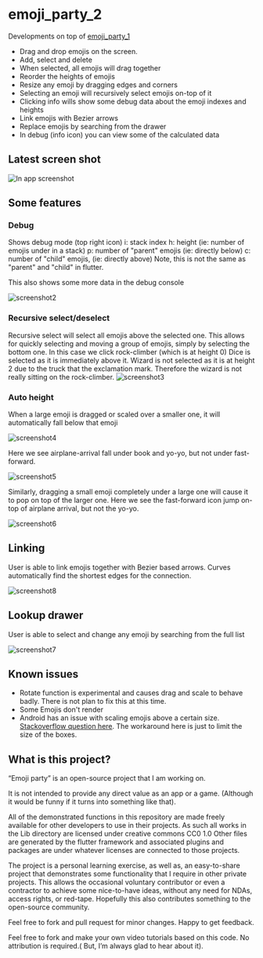 # emoji_party_2

Developments on top of [emoji_party_1](https://github.com/SpiRaiL/emoji_party_1)

* Drag and drop emojis on the screen.
* Add, select and delete
* When selected, all emojis will drag together
* Reorder the heights of emojis
* Resize any emoji by dragging edges and corners
* Selecting an emoji will recursively select emojis on-top of it
* Clicking info wills show some debug data about the emoji indexes and heights
* Link emojis with Bezier arrows
* Replace emojis by searching from the drawer
* In debug (info icon) you can view some of the calculated data

## Latest screen shot

![In app screenshot](./screenshots/Screenshot.png?raw=true "Screenshot")

## Some features

### Debug

Shows debug mode (top right icon)
i: stack index
h: height (ie: number of emojis under in a stack)
p: number of "parent" emojis (ie: directly below)
c: number of "child" emojis, (ie: directly above)
Note, this is not the same as "parent" and "child" in flutter.

This also shows some more data in the debug console

![screenshot2](./screenshots/Screenshot2.png?raw=true "Screenshot")

### Recursive select/deselect

Recursive select will select all emojis above the selected one.
This allows for quickly selecting and moving a group of emojis, simply by selecting the bottom one.
In this case we click rock-climber (which is at height 0)
Dice is selected as it is immediately above it.
Wizard is not selected as it is at height 2 due to the truck that the exclamation mark. Therefore the wizard is not really sitting on the rock-climber.
![screenshot3](./screenshots/Screenshot3.png?raw=true "Screenshot")

### Auto height

When a large emoji is dragged or scaled over a smaller one, it will automatically fall below that emoji

![screenshot4](./screenshots/Screenshot4.png?raw=true "Screenshot")

Here we see airplane-arrival fall under book and yo-yo, but not under fast-forward.

![screenshot5](./screenshots/Screenshot5.png?raw=true "Screenshot")

Similarly, dragging a small emoji completely under a large one will cause it to pop on top of the larger one. Here we see the fast-forward icon jump on-top of airplane arrival, but not the yo-yo.

![screenshot6](./screenshots/Screenshot6.png?raw=true "Screenshot")

## Linking

User is able to link emojis together with Bezier based arrows.
Curves automatically find the shortest edges for the connection.

![screenshot8](./screenshots/Screenshot8.png?raw=true "Screenshot")

## Lookup drawer

User is able to select and change any emoji by searching from the full list

![screenshot7](./screenshots/Screenshot7.png?raw=true "Screenshot")

## Known issues

* Rotate function is experimental and causes drag and scale to behave badly. There is not plan to fix this at this time.
* Some Emojis don't render
* Android has an issue with scaling emojis above a certain size. [Stackoverflow question here](https://stackoverflow.com/questions/74240624/does-flutter-have-a-way-around-androids-size-limit-on-emojis). The workaround here is just to limit the size of the boxes.

## What is this project?

“Emoji party” is an open-source project that I am working on.

It is not intended to provide any direct value as an app or a game. (Although it would be funny if it turns into something like that).

All of the demonstrated functions in this repository are made freely available for other developers to use in their projects. As such all works in the Lib directory are licensed under creative commons CC0 1.0 Other files are generated by the flutter framework and associated plugins and packages are under whatever licenses are connected to those projects.

The project is a personal learning exercise, as well as, an easy-to-share project that demonstrates some functionality that I require in other private projects. This allows the occasional voluntary contributor or even a contractor to achieve some nice-to-have ideas, without any need for NDAs, access rights, or red-tape. Hopefully this also contributes something to the open-source community.

Feel free to fork and pull request for minor changes. Happy to get feedback.

Feel free to fork and make your own video tutorials based on this code. No attribution is required.( But, I’m always glad to hear about it).
